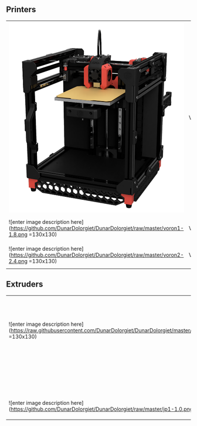 ## Printers
| | | |
|-|-|-|
| ![Voron0](https://github.com/DunarDolorgiet/DunarDolorgiet/raw/master/voron0-1.0.png?s=130)  | VORON0  | Small form format CoreXY FDM printer with a build volume of 120x120x120mm |
|![enter image description here](https://github.com/DunarDolorgiet/DunarDolorgiet/raw/master/voron1-1.8.png =130x130) | VORON1 | Traditional CoreXY FDM printer with a moving bed|
|![enter image description here](https://github.com/DunarDolorgiet/DunarDolorgiet/raw/master/voron2-2.4.png =130x130) | VORON2 | CoreXY FDM printer with a fixed bed and a moving gantry|

## Extruders
| | | |
|-|-|-|
| ![enter image description here](https://raw.githubusercontent.com/DunarDolorgiet/DunarDolorgiet/master/afterburner.PNG =130x130) | Afterburner | Toolhead with build in direct drive extruder and swapable tool cartrigdes for FDM printers |
| | Mobius | Extruder for bowden systems |
| ![enter image description here](https://github.com/DunarDolorgiet/DunarDolorgiet/raw/master/jp1-1.0.png =130x130) | JetPack | Extruder for bowden systems |
